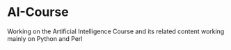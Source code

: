 # AI-Course
Working on the Artificial Intelligence Course and its related content working mainly on Python and Perl
